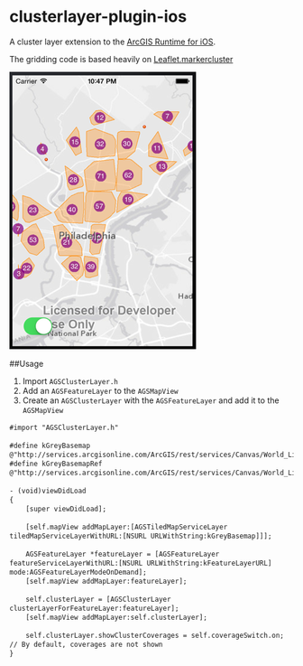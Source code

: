 clusterlayer-plugin-ios
=======================

A cluster layer extension to the [ArcGIS Runtime for iOS](https://developers.arcgis.com/ios/).

The gridding code is based heavily on [Leaflet.markercluster](https://github.com/Leaflet/Leaflet.markercluster/blob/master/src/DistanceGrid.js)

![App](clusterlayer-plugin-ios.png)

##Usage
1. Import `AGSClusterLayer.h`
2. Add an `AGSFeatureLayer` to the `AGSMapView`
3. Create an `AGSClusterLayer` with the `AGSFeatureLayer` and add it to the `AGSMapView`
``` ObjC
#import "AGSClusterLayer.h"

#define kGreyBasemap @"http://services.arcgisonline.com/ArcGIS/rest/services/Canvas/World_Light_Gray_Base/MapServer"
#define kGreyBasemapRef @"http://services.arcgisonline.com/ArcGIS/rest/services/Canvas/World_Light_Gray_Reference/MapServer"

- (void)viewDidLoad
{
    [super viewDidLoad];

    [self.mapView addMapLayer:[AGSTiledMapServiceLayer tiledMapServiceLayerWithURL:[NSURL URLWithString:kGreyBasemap]]];

    AGSFeatureLayer *featureLayer = [AGSFeatureLayer featureServiceLayerWithURL:[NSURL URLWithString:kFeatureLayerURL] mode:AGSFeatureLayerModeOnDemand];
    [self.mapView addMapLayer:featureLayer];
    
    self.clusterLayer = [AGSClusterLayer clusterLayerForFeatureLayer:featureLayer];
    [self.mapView addMapLayer:self.clusterLayer];

    self.clusterLayer.showClusterCoverages = self.coverageSwitch.on; // By default, coverages are not shown
}
```
